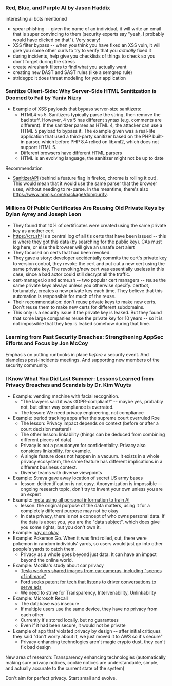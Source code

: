 ### Red, Blue, and Purple AI by Jason Haddix

interesting ai bots mentioned
* spear phishing -- given the name of an individual, it will write an email that is super convincing to them (security experts say "yeah, I probably would have clicked on that").  Very scary!
* XSS filter bypass -- when you think you have fixed an XSS vuln, it will give you some other curls to try to verify that you _actually_ fixed it
* during incidents, help give you checklists of things to check so you don't forget during the stress
* create wireshark filters to find what you actually want
* creating new DAST and SAST rules (like a semgrep rule)
* stridegpt: it does threat modeling for your application

### Sanitize Client-Side: Why Server-Side HTML Sanitization is Doomed to Fail by Yaniv Nizry

* Example of XSS payloads that bypass server-size sanitizers:
  * HTML4 vs 5. Sanitizers typically parse the string, then remove the bad stuff.  However, 4 vs 5 has different syntax (e.g. comments are different).  If the sanitizer parses as HTML 4, the attacker can use a HTML 5 payload to bypass it.  The example given was a real-life application that used a third-party sanitizer based on the PHP built-in parser, which before PHP 8.4 relied on libxml2, which does not support HTML 5.
  * Different browsers have different HTML parsers
  * HTML is an evolving language, the sanitizer might not be up to date

Recommendation
  * [SanitizerAPI](https://sanitizer-api.dev/) (behind a feature flag in firefox, chrome is rolling it out).  This would mean that it would use the same parser that the browser uses, without needing to re-parse.  In the meantime, there's also https://www.npmjs.com/package/dompurify.

### Millions Of Public Certificates Are Reusing Old Private Keys by Dylan Ayrey and Joseph Leon

* They found that 10% of certificates were created using the same private key as another cert
* https://crt.sh/ is a central log of all tls certs that have been issued -- this is where they got this data (by searching for the public key).  CAs must log here, or else the browser will give an unsafe cert alert
* They focused on certs that had been revoked.
* They gave a story: developer accidentally commits the cert's private key to version control, they revoke the cert and put out a new cert using the same private key.  The revoking/new cert was essentially useless in this case, since a bad actor could still decrypt all the traffic.
* cert-manager.io and acme.sh -- two popular cert managers -- reuse the same private keys always unless you otherwise specify.  certbot, fortunately, creates a new private key each time.  They believe that this automation is responsible for much of the reuse.
* Their recommendation: don't reuse private keys to make new certs.  Don't reuse them to make new certs for different subdomains.
* This only is a security issue if the private key is leaked.  But they found that some large companies reuse the private key for 10 years -- so it is not impossible that they key is leaked somehow during that time.

### Learning from Past Security Breaches: Strengthening AppSec Efforts and Focus by Jon McCoy

Emphasis on putting runbooks in place _before_ a security event.  And blameless post-incidents meetings.  And supporting new members of the security community.

### I Know What You Did Last Summer: Lessons Learned from Privacy Breaches and Scandals by Dr. Kim Wuyts

* Example: vending machine with facial recognition.
  * "The lawyers said it was GDPR-compliant!" -- maybe yes, probably not, but either way compliance is overrated.
  * The lesson: We need privacy engineering, not compliance
* Example: period tracking apps after the supreme court overruled Roe
  * The lesson: Privacy impact depends on context (before or after a court decision matters!)
  * The other lesson: linkability (things can be deduced from combining different pieces of data)
  * Privacy is not a pseudonym for confidentiality.  Privacy also considers linkability, for example.
  * A single feature does not happen in a vacuum.  It exists in a whole privacy ecosystem, the same feature has different implications in a different business context.
  * Diverse teams with diverse viewpoints
* Example: Strava gave away location of secret US army bases
  * lesson: deidentification is not easy.  Anonymization is impossible -- ongoing research topic, don't try to invent your own unless you are an expert
* Example: [meta using all personal information to train AI](https://noyb.eu/en/noyb-urges-11-dpas-immediately-stop-metas-abuse-personal-data-ai)
  * lesson: the original purpose of the data matters, using it for a completely different purpose may not be okay
  * In data privacy, there is not a concept of who owns personal data.  If the data is about you, you are the "data subject", which does give you some rights, but you don't own it.
* Example: [pay or okay](https://noyb.eu/en/noyb-files-gdpr-complaint-against-meta-over-pay-or-okay)
* Example: Pokemon Go.  When it was first rolled, out, there were pokemon in random individuls' yards, so users would just go into other people's yards to catch them.
  * Privacy as a whole goes beyond just data.  It can have an impact beyond the online world.
* Example: Mozilla's study about car privacy
  * [Tesla workers shared images from car cameras, including "scenes of intimacy"](https://arstechnica.com/tech-policy/2023/04/tesla-workers-shared-images-from-car-cameras-including-scenes-of-intimacy/)
  * [Ford seeks patent for tech that listens to driver conversations to serve ads](https://www.pcmag.com/news/ford-patents-in-car-advertising-system-that-listens-to-passenger-conversations)
  * We need to strive for Transparency, Intervenability, Unlinkability
* Example: Microsoft Recall
  * The database was insecure
  * If multiple users use the same device, they have no privacy from each other
  * Currently it's stored locally, but no guarantees
  * Even if it had been secure, it would not be private
* Example of app that violated privacy by design -- after initial critiques they said "don't worry about it, we just moved it to AWS so it's secure"
  * Privacy enhancing technologies aren't magic crypto dust, they can't fix bad design

New area of research: Transparency enhancing technologies (automatically making sure privacy notices, cookie notices are understandable, simple, and actually accurate to the current state of the system)

Don't aim for perfect privacy.  Start small and evolve.
